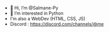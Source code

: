- 👋 Hi, I’m @Salmane-Py
- 👀 I’m interested in Python
-  I'm also a WebDev (HTML, CSS, JS)
-  Discord : https://discord.com/channels/@me
<!---
Salmane-Py/Salmane-Py is a ✨ special ✨ repository because its `README.md` (this file) appears on your GitHub profile.
You can click the Preview link to take a look at your changes.
--->
